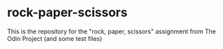 # rock-paper-scissors

This is the repository for the "rock, paper, scissors" assignment from The Odin Project (and some test files)
